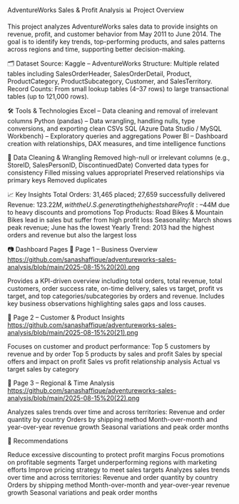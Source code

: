 
AdventureWorks Sales & Profit Analysis
📊 Project Overview

This project analyzes AdventureWorks sales data to provide insights on revenue, profit, and customer behavior from May 2011 to June 2014. The goal is to identify key trends, top-performing products, and sales patterns across regions and time, supporting better decision-making.

🗂 Dataset
Source: Kaggle – AdventureWorks
Structure: Multiple related tables including SalesOrderHeader, SalesOrderDetail, Product, ProductCategory, ProductSubcategory, Customer, and SalesTerritory.
Record Counts: From small lookup tables (4–37 rows) to large transactional tables (up to 121,000 rows).

🛠 Tools & Technologies
Excel – Data cleaning and removal of irrelevant columns
Python (pandas) – Data wrangling, handling nulls, type conversions, and exporting clean CSVs
SQL (Azure Data Studio / MySQL Workbench) – Exploratory queries and aggregations
Power BI – Dashboard creation with relationships, DAX measures, and time intelligence functions

🧹 Data Cleaning & Wrangling
Removed high-null or irrelevant columns (e.g., StoreID, SalesPersonID, DiscontinuedDate)
Converted data types for consistency
Filled missing values appropriatel
Preserved relationships via primary keys
Removed duplicates

📈 Key Insights
Total Orders: 31,465 placed; 27,659 successfully delivered
Revenue: $123.22M, with the U.S. generating the highest share
Profit: –$44M due to heavy discounts and promotions
Top Products: Road Bikes & Mountain Bikes lead in sales but suffer from high profit loss
Seasonality: March shows peak revenue; June has the lowest
Yearly Trend: 2013 had the highest orders and revenue but also the largest loss

📷 Dashboard Pages
📄 Page 1 – Business Overview
https://github.com/sanashaffique/adventureworks-sales-analysis/blob/main/2025-08-15%20(20).png

Provides a KPI-driven overview including total orders, total revenue, total customers, order success rate, on-time delivery, sales vs target, profit vs target, and top categories/subcategories by orders and revenue. Includes key business observations highlighting sales gaps and loss causes.

📄 Page 2 – Customer & Product Insights
https://github.com/sanashaffique/adventureworks-sales-analysis/blob/main/2025-08-15%20(21).png

Focuses on customer and product performance:
Top 5 customers by revenue and by order
Top 5 products by sales and profit
Sales by special offers and impact on profit
Sales vs profit relationship analysis
Actual vs target sales by category

📄 Page 3 – Regional & Time Analysis
https://github.com/sanashaffique/adventureworks-sales-analysis/blob/main/2025-08-15%20(22).png

Analyzes sales trends over time and across territories:
Revenue and order quantity by country
Orders by shipping method
Month-over-month and year-over-year revenue growth
Seasonal variations and peak order months

📌 Recommendations

Reduce excessive discounting to protect profit margins
Focus promotions on profitable segments
Target underperforming regions with marketing efforts
Improve pricing strategy to meet sales targets
Analyzes sales trends over time and across territories:
Revenue and order quantity by country
Orders by shipping method
Month-over-month and year-over-year revenue growth
Seasonal variations and peak order months


